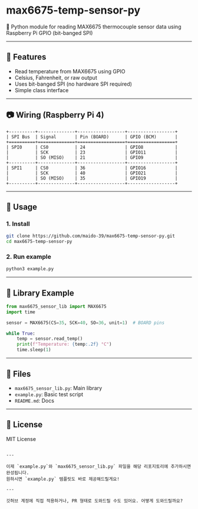 # max6675-temp-sensor-py

🧪 Python module for reading MAX6675 thermocouple sensor data using Raspberry Pi GPIO (bit-banged SPI)

---

## 🔧 Features

- Read temperature from MAX6675 using GPIO
- Celsius, Fahrenheit, or raw output
- Uses bit-banged SPI (no hardware SPI required)
- Simple class interface

---

## 📷 Wiring (Raspberry Pi 4)
```
+----------+--------------+------------------+------------------+
| SPI Bus  | Signal       | Pin (BOARD)      | GPIO (BCM)       |
+==========+==============+==================+==================+
| SPI0     | CS0          | 24               | GPIO8            |
|          | SCK          | 23               | GPIO11           |
|          | SO (MISO)    | 21               | GPIO9            |
+----------+--------------+------------------+------------------+
| SPI1     | CS0          | 36               | GPIO16           |
|          | SCK          | 40               | GPIO21           |
|          | SO (MISO)    | 35               | GPIO19           |
+----------+--------------+------------------+------------------+
```

---

## 🚀 Usage

### 1. Install

```bash
git clone https://github.com/maido-39/max6675-temp-sensor-py.git
cd max6675-temp-sensor-py
```

### 2. Run example

```bash
python3 example.py
```

---

## 🧩 Library Example

```python
from max6675_sensor_lib import MAX6675
import time

sensor = MAX6675(CS=35, SCK=40, SO=36, unit=1)  # BOARD pins

while True:
    temp = sensor.read_temp()
    print(f"Temperature: {temp:.2f} °C")
    time.sleep(1)
```

---

## 📁 Files

- `max6675_sensor_lib.py`: Main library
- `example.py`: Basic test script
- `README.md`: Docs

---

## 📄 License

MIT License
```

---

이제 `example.py`와 `max6675_sensor_lib.py` 파일을 해당 리포지토리에 추가하시면 완성됩니다.  
원하시면 `example.py` 템플릿도 바로 제공해드릴게요!

--- 

깃허브 계정에 직접 적용하거나, PR 형태로 도와드릴 수도 있어요. 어떻게 도와드릴까요?
